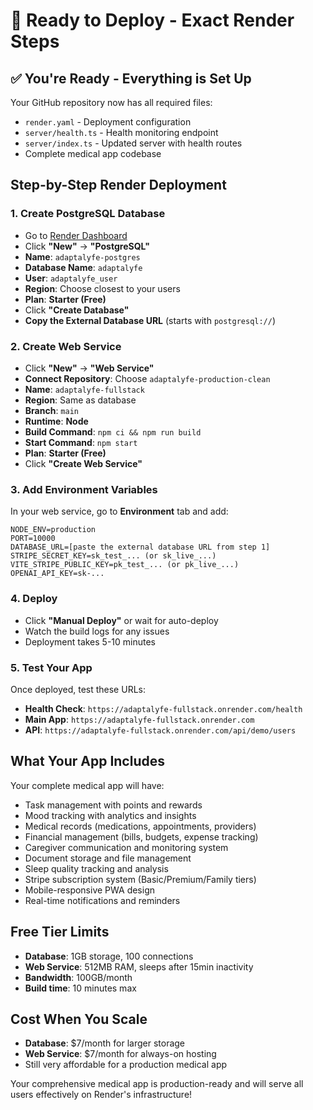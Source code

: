 # 🚀 Ready to Deploy - Exact Render Steps

## ✅ You're Ready - Everything is Set Up

Your GitHub repository now has all required files:
- `render.yaml` - Deployment configuration
- `server/health.ts` - Health monitoring endpoint
- `server/index.ts` - Updated server with health routes
- Complete medical app codebase

## **Step-by-Step Render Deployment**

### **1. Create PostgreSQL Database**
- Go to [Render Dashboard](https://dashboard.render.com)
- Click **"New"** → **"PostgreSQL"**
- **Name**: `adaptalyfe-postgres`
- **Database Name**: `adaptalyfe`  
- **User**: `adaptalyfe_user`
- **Region**: Choose closest to your users
- **Plan**: **Starter (Free)** 
- Click **"Create Database"**
- **Copy the External Database URL** (starts with `postgresql://`)

### **2. Create Web Service**
- Click **"New"** → **"Web Service"**
- **Connect Repository**: Choose `adaptalyfe-production-clean`
- **Name**: `adaptalyfe-fullstack`
- **Region**: Same as database
- **Branch**: `main`
- **Runtime**: **Node**
- **Build Command**: `npm ci && npm run build`
- **Start Command**: `npm start`
- **Plan**: **Starter (Free)**
- Click **"Create Web Service"**

### **3. Add Environment Variables**
In your web service, go to **Environment** tab and add:

```
NODE_ENV=production
PORT=10000
DATABASE_URL=[paste the external database URL from step 1]
STRIPE_SECRET_KEY=sk_test_... (or sk_live_...)
VITE_STRIPE_PUBLIC_KEY=pk_test_... (or pk_live_...)
OPENAI_API_KEY=sk-...
```

### **4. Deploy**
- Click **"Manual Deploy"** or wait for auto-deploy
- Watch the build logs for any issues
- Deployment takes 5-10 minutes

### **5. Test Your App**
Once deployed, test these URLs:
- **Health Check**: `https://adaptalyfe-fullstack.onrender.com/health`
- **Main App**: `https://adaptalyfe-fullstack.onrender.com`
- **API**: `https://adaptalyfe-fullstack.onrender.com/api/demo/users`

## **What Your App Includes**

Your complete medical app will have:
- Task management with points and rewards
- Mood tracking with analytics and insights
- Medical records (medications, appointments, providers)
- Financial management (bills, budgets, expense tracking)
- Caregiver communication and monitoring system
- Document storage and file management
- Sleep quality tracking and analysis
- Stripe subscription system (Basic/Premium/Family tiers)
- Mobile-responsive PWA design
- Real-time notifications and reminders

## **Free Tier Limits**
- **Database**: 1GB storage, 100 connections
- **Web Service**: 512MB RAM, sleeps after 15min inactivity
- **Bandwidth**: 100GB/month
- **Build time**: 10 minutes max

## **Cost When You Scale**
- **Database**: $7/month for larger storage
- **Web Service**: $7/month for always-on hosting
- Still very affordable for a production medical app

Your comprehensive medical app is production-ready and will serve all users effectively on Render's infrastructure!